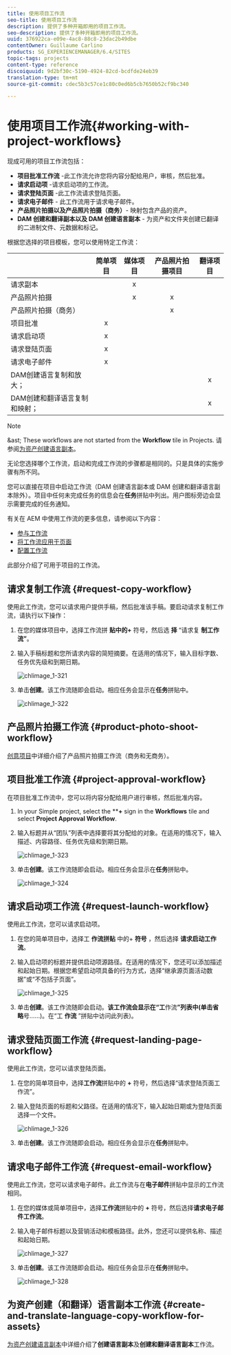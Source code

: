 ```yaml
---
title: 使用项目工作流
seo-title: 使用项目工作流
description: 提供了多种开箱即用的项目工作流。
seo-description: 提供了多种开箱即用的项目工作流。
uuid: 376922ca-e09e-4ac8-88c8-23dac2b49dbe
contentOwner: Guillaume Carlino
products: SG_EXPERIENCEMANAGER/6.4/SITES
topic-tags: projects
content-type: reference
discoiquuid: 9d2bf30c-5190-4924-82cd-bcdfde24eb39
translation-type: tm+mt
source-git-commit: cdec5b3c57ce1c80c0ed6b5cb7650b52cf9bc340

---
```



# 使用项目工作流{#working-with-project-workflows}

现成可用的项目工作流包括：

* **项目批准工作流** -此工作流允许您将内容分配给用户，审核，然后批准。
* **请求启动项** -请求启动项的工作流。
* **请求登陆页面** -此工作流请求登陆页面。
* **请求电子邮件** - 此工作流用于请求电子邮件。
* **产品照片拍摄以及产品照片拍摄（商务）**- 映射包含产品的资产。
* **DAM 创建和翻译副本以及 DAM 创建语言副本** - 为资产和文件夹创建已翻译的二进制文件、元数据和标记。

根据您选择的项目模板，您可以使用特定工作流：

|  | **简单项目** | **媒体项目** | **产品照片拍摄项目** | **翻译项目** |
|---|:-:|:-:|:-:|:-:|
| 请求副本 |  | x |  |  |
| 产品照片拍摄 |  | x | x |  |
| 产品照片拍摄（商务） |  |  | x |  |
| 项目批准 | x |  |  |  |
| 请求启动项 | x |  |  |  |
| 请求登陆页面 | x |  |  |  |
| 请求电子邮件 | x |  |  |  |
| DAM创建语言复制和放大； |  |  |  | x |
| DAM创建和翻译语言复制和映射； |  |  |  | x |

>[!NOTE]
>
>&amp;ast; These workflows are not started from the **Workflow** tile in Projects. 请参阅[为资产创建语言副本](/help/sites-administering/tc-manage.md)。

无论您选择哪个工作流，启动和完成工作流的步骤都是相同的。只是具体的实施步骤有所不同。

您可以直接在项目中启动工作流（DAM 创建语言副本或 DAM 创建和翻译语言副本除外）。项目中任何未完成任务的信息会在&#x200B;**任务**&#x200B;拼贴中列出。用户图标旁边会显示需要完成的任务通知。

有关在 AEM 中使用工作流的更多信息，请参阅以下内容：

* [参与工作流](/help/sites-authoring/workflows-participating.md)
* [将工作流应用于页面](/help/sites-authoring/workflows-applying.md)
* [配置工作流](/help/sites-administering/workflows.md)

此部分介绍了可用于项目的工作流。

## 请求复制工作流 {#request-copy-workflow}

使用此工作流，您可以请求用户提供手稿，然后批准该手稿。要启动请求复制工作流，请执行以下操作：

1. 在您的媒体项目中，选择工作流拼 **贴中的+** 符号，然后选 **择** “请求复 **制工作流”**。
1. 输入手稿标题和您所请求内容的简短摘要。在适用的情况下，输入目标字数、任务优先级和到期日期。

   ![chlimage_1-321](assets/chlimage_1-321.png)

1. 单击&#x200B;**创建**。该工作流随即会启动。相应任务会显示在&#x200B;**任务**&#x200B;拼贴中。

   ![chlimage_1-322](assets/chlimage_1-322.png)

## 产品照片拍摄工作流 {#product-photo-shoot-workflow}

[创意项目](/help/sites-authoring/managing-product-information.md)中详细介绍了产品照片拍摄工作流（商务和无商务）。

## 项目批准工作流 {#project-approval-workflow}

在项目批准工作流中，您可以将内容分配给用户进行审核，然后批准内容。

1. In your Simple project, select the ****+** sign in the **Workflows** tile and select **Project Approval Workflow**.
1. 输入标题并从“团队”列表中选择要将其分配给的对象。在适用的情况下，输入描述、内容路径、任务优先级和到期日期。

   ![chlimage_1-323](assets/chlimage_1-323.png)

1. 单击&#x200B;**创建**。该工作流随即会启动。相应任务会显示在&#x200B;**任务**&#x200B;拼贴中。

   ![chlimage_1-324](assets/chlimage_1-324.png)

## 请求启动项工作流 {#request-launch-workflow}

使用此工作流，您可以请求启动项。

1. 在您的简单项目中，选择工 **作流拼贴** 中的+ **符号** ，然后选择 **请求启动工作流**。
1. 输入启动项的标题并提供启动项源路径。在适用的情况下，您还可以添加描述和起始日期。根据您希望启动项具备的行为方式，选择“继承源页面活动数据”或“不包括子页面”。

   ![chlimage_1-325](assets/chlimage_1-325.png)

1. 单击&#x200B;**创建**。该工作流随即会启动。**该工作流会显示在“工**&#x200B;作流&#x200B;**”列表中(单击省略**&#x200B;号……)。在“工 **作流** ”拼贴中访问此列表)。

## 请求登陆页面工作流 {#request-landing-page-workflow}

使用此工作流，您可以请求登陆页面。

1. 在您的简单项目中，选择&#x200B;**工作流**&#x200B;拼贴中的 **+** 符号，然后选择“请求登陆页面工作流”。
1. 输入登陆页面的标题和父路径。在适用的情况下，输入起始日期或为登陆页面选择一个文件。

   ![chlimage_1-326](assets/chlimage_1-326.png)

1. 单击&#x200B;**创建**。该工作流随即会启动。相应任务会显示在&#x200B;**任务**&#x200B;拼贴中。

## 请求电子邮件工作流 {#request-email-workflow}

使用此工作流，您可以请求电子邮件。此工作流与在&#x200B;**电子邮件**&#x200B;拼贴中显示的工作流相同。

1. 在您的媒体或简单项目中，选择&#x200B;**工作流**&#x200B;拼贴中的 **+** 符号，然后选择&#x200B;**请求电子邮件工作流**。
1. 输入电子邮件标题以及营销活动和模板路径。此外，您还可以提供名称、描述和起始日期。

   ![chlimage_1-327](assets/chlimage_1-327.png)

1. 单击&#x200B;**创建**。该工作流随即会启动。相应任务会显示在&#x200B;**任务**&#x200B;拼贴中。

   ![chlimage_1-328](assets/chlimage_1-328.png)

## 为资产创建（和翻译）语言副本工作流 {#create-and-translate-language-copy-workflow-for-assets}

[为资产创建语言副本](/help/assets/translation-projects.md)中详细介绍了&#x200B;**创建语言副本**&#x200B;及&#x200B;**创建和翻译语言副本**&#x200B;工作流。
